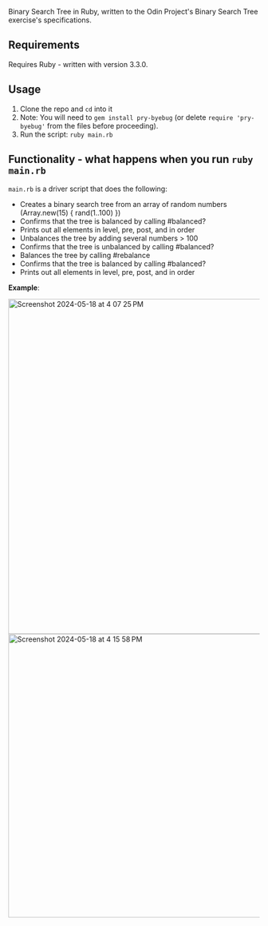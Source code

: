 Binary Search Tree in Ruby, written to the Odin Project's Binary Search Tree exercise's specifications. 

## Requirements
Requires Ruby - written with version 3.3.0. 

## Usage
1. Clone the repo and `cd` into it
2. Note: You will need to `gem install pry-byebug` (or delete `require 'pry-byebug'` from the files before proceeding).
3. Run the script: `ruby main.rb`

## Functionality - what happens when you run `ruby main.rb`
`main.rb` is a driver script that does the following:

- Creates a binary search tree from an array of random numbers (Array.new(15) { rand(1..100) })
- Confirms that the tree is balanced by calling #balanced?
- Prints out all elements in level, pre, post, and in order
- Unbalances the tree by adding several numbers > 100
- Confirms that the tree is unbalanced by calling #balanced?
- Balances the tree by calling #rebalance
- Confirms that the tree is balanced by calling #balanced?
- Prints out all elements in level, pre, post, and in order

**Example**:

<img width="671" alt="Screenshot 2024-05-18 at 4 07 25 PM" src="https://github.com/kellyky/Binary-Search-Tree/assets/4626639/9b37de9a-e23b-4d5d-9b4b-c69c04879330">

<img width="568" alt="Screenshot 2024-05-18 at 4 15 58 PM" src="https://github.com/kellyky/Binary-Search-Tree/assets/4626639/5dfa731c-f4d4-401d-9e2b-f35afffde96f">
